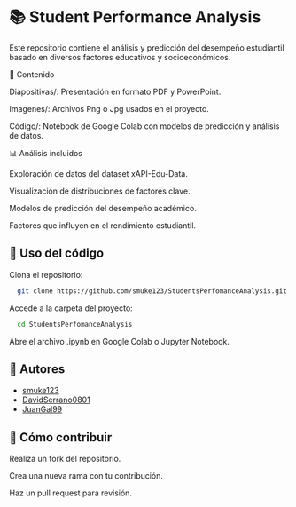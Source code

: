 
# 📚 Student Performance Analysis

Este repositorio contiene el análisis y predicción del desempeño estudiantil basado en diversos factores educativos y socioeconómicos.

📂 Contenido

Diapositivas/: Presentación en formato PDF y PowerPoint.

Imagenes/: Archivos Png o Jpg usados en el proyecto.

Código/: Notebook de Google Colab con modelos de predicción y análisis de datos.


📊 Análisis incluidos

Exploración de datos del dataset xAPI-Edu-Data.

Visualización de distribuciones de factores clave.

Modelos de predicción del desempeño académico.

Factores que influyen en el rendimiento estudiantil.


## 🚀 Uso del código

Clona el repositorio:

```bash
  git clone https://github.com/smuke123/StudentsPerfomanceAnalysis.git
```

Accede a la carpeta del proyecto:

```bash
  cd StudentsPerfomanceAnalysis
```

Abre el archivo .ipynb en Google Colab o Jupyter Notebook.

## 👥 Autores

- [smuke123](https://github.com/smuke123)
- [DavidSerrano0801](https://github.com/davidserrano0801)
- [JuanGal99](https://github.com/JuanGal99)


## 📩 Cómo contribuir

Realiza un fork del repositorio.

Crea una nueva rama con tu contribución.

Haz un pull request para revisión.


